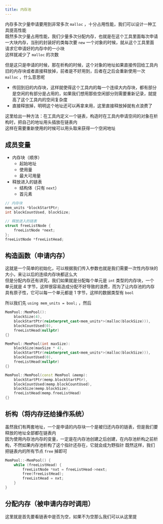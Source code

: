 ```yaml
---
title: 内存池
---
```


内存多次少量申请要用到非常多次 `malloc` ，十分占用性能，我们可以设计一种工具提高性能  
既然多次少量占用性能，我们少量多次分配内存，也就是在这个工具里面每次申请一大块内存，当别的封装好的类每次要 `new` 一个对象的时候，就从这个工具里面请求它申请好的内存中的一小块  
这样就减少了 `malloc` 的次数  
  
但是这只是申请的时候，那在析构的时候，这个对象的地址如果直接传回给工具内旧的内存块或者直接释放掉，前者是不好用到，后者在之后会重新使用一次 `malloc` ，什么意思呢
- 传回到旧的内存块，这样就使得这个工具内的每一个连续大内存块，都有部分是空闲的有部分是占用的，如果我们想用那些空闲部分则需要重新记录，就提高了这个工具内的空间复杂度
- 直接释放掉，明明这个地址还可以再拿来用，这里直接释放掉就有点浪费了

这里给出一种方法：在工具内定义一个链表，构造时在工具内申请空间的对象在析构时，把自己的地址用头插放在链表内  
这样在需要重新使用的时候可以用头取来获得一个空闲地址

## 成员变量

- 内存块（顺序）
  - 起始地址
  - 使用量
  - 最大可用量
- 释放进入的链表
  - 结构体（只有 `next`）
  - 首元素

```cpp
// 内存块
mem_units *blockStartPtr;
int blockCountUsed, blockSize;

// 释放进入的链表
struct freeListNode {
    freeListNode *next;
};
freeListNode *freeListHead;
```

## 构造函数（申请内存）  

这就是一个简单的初始化，可以根据我们传入参数也就是我们需要一次性内存块的大小，来让以后的连续内存块都这么大  
但是分配内存还有讲究，我们如果就是分配每个单元是 `int` 类型的内存块，一个单元就是 $4$ 字节，这样很容易造成分配不好导致的浪费，而为了让内存池的内存具有原子性，它可以每一个单元都是 $1$ 字节，这样的数据类型有 `bool`  

所以我们先 `using mem_units = bool;` ，然后

```cpp
MemPool::MemPool():
    blockSize(4),
    blockStartPtr(reinterpret_cast<mem_units*>(malloc(blockSize))),
    blockCountUsed(0),
    freeListHead(nullptr)
{}

MemPool::MemPool(int maxSize):
    blockSize(maxSize * 4),
    blockStartPtr(reinterpret_cast<mem_units*>(malloc(blockSize))),
    blockCountUsed(0),
    freeListHead(nullptr)
{}

MemPool::MemPool(const MemPool &memp):
    blockStartPtr(memp.blockStartPtr),
    blockCountUsed(memp.blockCountUsed),
    blockSize(memp.blockSize),
    freeListHead(memp.freeListHead)
{}
```

## 析构（将内存还给操作系统）

虽然我们有两套地址，一个是申请的内存块一个是被归还内存的链表，但是我们要释放的地址全部都在链表内  
因为使用内存池内存的变量，一定是在内存池创建之后创建，在内存池析构之前析构，不然如果内存池析构了这个指针还存在，它就会成为野指针
既然这样，我们把链表内的所有节点 `free` 掉即可 


```cpp
MemPool::~MemPool() {
    while (freeListHead) {
        freeListNode *nxt = freeListHead->next;
        free(freeListHead);
        freeListHead = nxt;
    }
}
```

## 分配内存（被申请内存时调用）

这里就是首先要看链表中是否为空，如果不为空那么我们可以从这里提